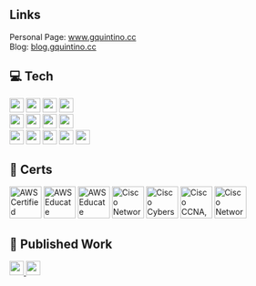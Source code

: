 ## Links
Personal Page: <a href="https://gquintino.cc" target="_blank">www.gquintino.cc</a><br>
Blog: <a href="https://gquintino.cc" target="_blank">blog.gquintino.cc</a>
<br>

## 💻 Tech
<p align="left">
<img src="https://img.shields.io/badge/Python%20-%23007ACC.svg?&style=for-the-badge&logo=python&logoColor=white" height="25"/>
<img src="https://img.shields.io/badge/javascript-%23F7DF1E.svg?&style=for-the-badge&logo=javascript&logoColor=black" height="25"/>
<img src="https://img.shields.io/badge/typescript%20-%23007ACC.svg?&style=for-the-badge&logo=typescript&logoColor=white" height="25"/>
<img src="https://img.shields.io/badge/node.js%20-%2343853D.svg?&style=for-the-badge&logo=node.js&logoColor=white" height="25"/>
<br>
<img src="https://img.shields.io/badge/-npm-CB3837?style=flat-square&logo=npm" height="25"/>
<img src="https://img.shields.io/badge/postgres-%23316192.svg?&style=for-the-badge&logo=postgresql&logoColor=white" height="25"/>
<img src="https://img.shields.io/badge/Elastic%20Search-28b8b4?style=flat-square&logo=Elasticsearch" height="25"/>
<img src="https://img.shields.io/badge/-GitHub-181717?style=flat-square&logo=github" height="25"/>
<br>
<img src="https://img.shields.io/badge/pfSense-darkblue?logo=pfsense&logoColor=white&style=for-the-badge" height="25"/>
<img src="https://img.shields.io/badge/Cisco-blue?logo=cisco&logoColor=white&style=for-the-badge" height="25"/>
<img src="https://img.shields.io/badge/VMware-%23F7DF1E?logo=vmware&logoColor=black&style=for-the-badge" height="25"/>
<img src="https://img.shields.io/badge/Azure-0089D6?logo=microsoft-azure&logoColor=white&style=for-the-badge" height="25"/>
<img src="https://img.shields.io/badge/AWS-%23F7DF1E?logo=amazonaws&logoColor=black&style=for-the-badge" height="25"/>
</p>

## 🧩 Certs

<a href="https://www.credly.com/badges/83b602ca-7c95-4669-8dfe-9e8eeb8b7d3c/public_url" target="_blank"><img src="https://images.credly.com/size/110x110/images/0e284c3f-5164-4b21-8660-0d84737941bc/image.png" title="AWS Certified Solutions Architect" style="width:4em"></a> 
<a href="https://www.credly.com/badges/38905f45-0455-4866-9479-dc41209d00ca/public_url" target="_blank"><img src="https://images.credly.com/size/110x110/images/979e42e2-1d32-4d21-97ea-53d991ea50fb/image.png" title="AWS Educate Getting Started with Networking" style="width:4em"></a> 
<a href="https://www.credly.com/badges/212c2ac1-d1f2-405b-a9c6-80f9efc72b39/public_url" target="_blank"><img src="https://images.credly.com/size/110x110/images/9358115e-ead7-47c2-91e2-165b6a650a1b/image.png" title="AWS Educate Getting Started with Compute" style="width:4em"></a>
<a href="https://www.credly.com/badges/e04eda0d-7c0a-411a-8959-66d58385bcb3/public_url" target="_blank"><img src="https://images.credly.com/size/110x110/images/f7387386-553c-4be5-b3f3-077f78152f31/Network_Security.png" title="Cisco Network Security" style="width:4em"></a> 
<a href="https://www.credly.com/badges/00c0eae1-7fe7-4046-96fe-0bcc4b2c2c86/public_url" target="_blank"><img src="https://images.credly.com/size/110x110/images/054913b2-e271-49a2-a1a4-9bf1c1f9a404/CyberEssentials.png" title="Cisco Cybersecurity Essentials" style="width:4em"></a>
<a href="https://www.credly.com/badges/6a887882-7ec8-4cfa-83de-5e627b249031/public_url" target="_blank"><img src="https://images.credly.com/size/110x110/images/70d71df5-f3dc-4380-9b9d-f22513a70417/CCNAITN__1_.png" title="Cisco CCNA, Introduction to Networks" style="width:4em"></a>
<a href="https://www.credly.com/badges/18f71a76-20d3-4969-bb96-e77c9730a048/public_url" target="_blank"><img src="https://images.credly.com/size/110x110/images/0a00ff19-2af2-452c-b855-a00f24e577dd/image.png" title="Cisco Networking Academy Learn-A-Thon 2022" style="width:4em"></a>

## 📄 Published Work
<p align="left">
<a href="https://www.scopus.com/authid/detail.uri?authorId=55915654200" target="_blank"><img src="https://img.shields.io/badge/Scopus-orange.svg?&style=for-the-badge&logo=scopus&logoColor=white" height="25"</a> 
<a href="http://www.webofscience.com/wos/author/record/F-5354-2014" target="_blank"><img src="https://img.shields.io/badge/Web of Science-gray.svg?&style=for-the-badge" height="25"</a>
</p>
